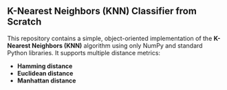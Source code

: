 ## **K-Nearest Neighbors (KNN) Classifier from Scratch**

This repository contains a simple, object-oriented implementation of the **K-Nearest Neighbors (KNN)** algorithm using only NumPy and standard Python libraries.
It supports multiple distance metrics:

- **Hamming distance**
- **Euclidean distance**
- **Manhattan distance**
